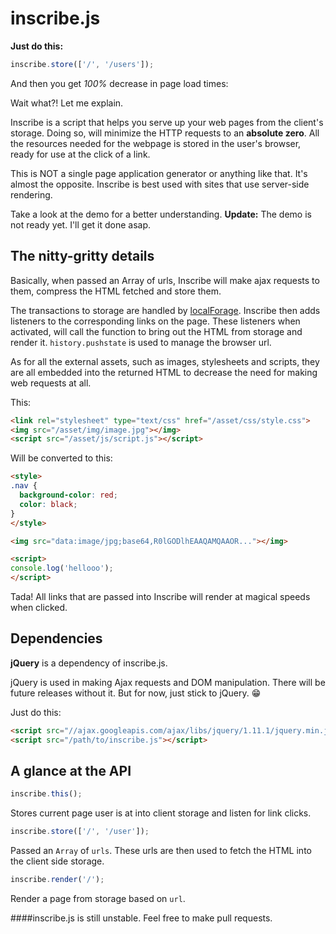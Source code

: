 inscribe.js
===========

**Just do this:**

```javascript
inscribe.store(['/', '/users']);
```

And then you get *100%* decrease in page load times:

Wait what?! Let me explain.

Inscribe is a script that helps you serve up your web pages from the client's storage. Doing so, will minimize the HTTP requests to an **absolute zero**. All the resources needed for the webpage is stored in the user's browser, ready for use at the click of a link.

This is NOT a single page application generator or anything like that. It's almost the opposite. Inscribe is best used with sites that use server-side rendering.

Take a look at the demo for a better understanding.
**Update:** The demo is not ready yet. I'll get it done asap.

The nitty-gritty details
------------------------

Basically, when passed an Array of urls, Inscribe will make ajax requests to them, compress the HTML fetched and store them.

The transactions to storage are handled by [localForage](https://github.com/mozilla/localForage). Inscribe then adds listeners to the corresponding links on the page. These listeners when activated, will call the function to bring out the HTML from storage and render it. `history.pushstate` is used to manage the browser url.

As for all the external assets, such as images, stylesheets and scripts, they are all embedded into the returned HTML to decrease the need for making web requests at all.

This:

```html
<link rel="stylesheet" type="text/css" href="/asset/css/style.css">
<img src="/asset/img/image.jpg"></img>
<script src="/asset/js/script.js"></script>
```

Will be converted to this:

```html
<style>
.nav {
  background-color: red;
  color: black;
}
</style>

<img src="data:image/jpg;base64,R0lGODlhEAAQAMQAAOR..."></img>

<script>
console.log('hellooo');
</script>
```

Tada! All links that are passed into Inscribe will render at magical speeds when clicked.

Dependencies
------------

**jQuery** is a dependency of inscribe.js.

jQuery is used in making Ajax requests and DOM manipulation. There will be future releases without it. But for now, just stick to jQuery. :grin:

Just do this:

```html
<script src="//ajax.googleapis.com/ajax/libs/jquery/1.11.1/jquery.min.js"></script> <!-- include this first -->
<script src="/path/to/inscribe.js"></script>
```

A glance at the API
-------------------

```javascript
inscribe.this();
```
Stores current page user is at into client storage and listen for link clicks.

```javascript
inscribe.store(['/', '/user']);
```
Passed an `Array` of `urls`. These urls are then used to fetch the HTML into the client side storage.


```javascript
inscribe.render('/');
```
Render a page from storage based on `url`.

####inscribe.js is still unstable. Feel free to make pull requests.

